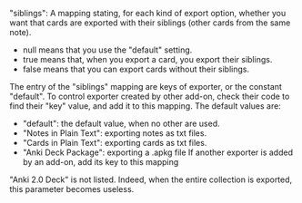 "siblings": A mapping stating, for each kind of export option, whether you want that cards are exported with their siblings (other cards from the same note).
* null means that you use the "default" setting.
* true means that, when you export a card, you export their siblings.
* false means that you can export cards without their siblings.

The entry of the "siblings" mapping are keys of exporter, or the constant "default". To control exporter created by other add-on, check their code to find their "key" value, and add it to this mapping. The default values are: 
* "default": the default value, when no other are used.
* "Notes in Plain Text": exporting notes as txt files. 
* "Cards in Plain Text": exporting cards as txt files.
* "Anki Deck Package": exporting a .apkg file
If another exporter is added by an add-on, add its key to this mapping

"Anki 2.0 Deck" is not listed. Indeed, when the entire collection is exported, this parameter becomes useless.